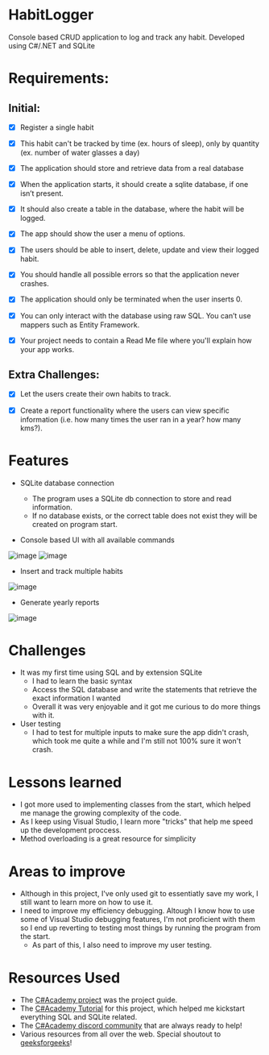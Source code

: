 # HabitLogger

Console based CRUD application to log and track any habit. Developed using C#/.NET and SQLite

# Requirements: 

## Initial:
- [x] Register a single habit

- [x] This habit can't be tracked by time (ex. hours of sleep), only by quantity (ex. number of water glasses a day)

- [x] The application should store and retrieve data from a real database

- [x] When the application starts, it should create a sqlite database, if one isn’t present.

- [x] It should also create a table in the database, where the habit will be logged.

- [x] The app should show the user a menu of options.

- [x] The users should be able to insert, delete, update and view their logged habit.

- [x] You should handle all possible errors so that the application never crashes.

- [x] The application should only be terminated when the user inserts 0.

- [x] You can only interact with the database using raw SQL. You can’t use mappers such as Entity Framework.

- [x] Your project needs to contain a Read Me file where you'll explain how your app works.

## Extra Challenges:
- [x] Let the users create their own habits to track.

- [x] Create a report functionality where the users can view specific information (i.e. how many times the user ran in a year? how many kms?).

# Features

- SQLite database connection

  - The program uses a SQLite db connection to store and read information.
  - If no database exists, or the correct table does not exist they will be created on program start.

- Console based UI with all available commands

![image](https://user-images.githubusercontent.com/64802476/221361596-0abe2117-5f70-4902-a5ee-aec2092efb22.png)
![image](https://user-images.githubusercontent.com/64802476/221361768-23ff3cff-cf09-4c49-b8df-2961a7c84065.png)


- Insert and track multiple habits

![image](https://user-images.githubusercontent.com/64802476/221361731-9dc9b708-5b7b-4c08-98c6-495649b78d56.png)

- Generate yearly reports

![image](https://user-images.githubusercontent.com/64802476/221361941-6e0e07eb-abc5-4d19-b327-0a050ff81e55.png)


# Challenges

- It was my first time using SQL and by extension SQLite
  - I had to learn the basic syntax
  - Access the SQL database and write the statements that retrieve the exact information I wanted
  - Overall it was very enjoyable and it got me curious to do more things with it.
- User testing
  - I had to test for multiple inputs to make sure the app didn't crash, which took me quite a while and I'm still not 100% sure it won't crash.

# Lessons learned

- I got more used to implementing classes from the start, which helped me manage the growing complexity of the code.
- As I keep using Visual Studio, I learn more "tricks" that help me speed up the development proccess.
- Method overloading is a great resource for simplicity


# Areas to improve

- Although in this project, I've only used git to essentiatly save my work, I still want to learn more on how to use it.
- I need to improve my efficiency debugging. Altough I know how to use some of Visual Studio debugging features, I'm not proficient with them so I end up reverting to testing most things by running the program from the start.
  - As part of this, I also need to improve my user testing.


# Resources Used

- The [C#Academy project](https://www.thecsharpacademy.com/project/12) was the project guide.
- The [C#Academy Tutorial](https://www.youtube.com/watch?v=d1JIJdDVFjs) for this project, which helped me kickstart everything SQL and SQLite related.
- The [C#Academy discord community](https://discord.com/invite/JVnwYdM79C) that are always ready to help!
- Various resources from all over the web. Special shoutout to [geeksforgeeks](geeksforgeeks.org)!
